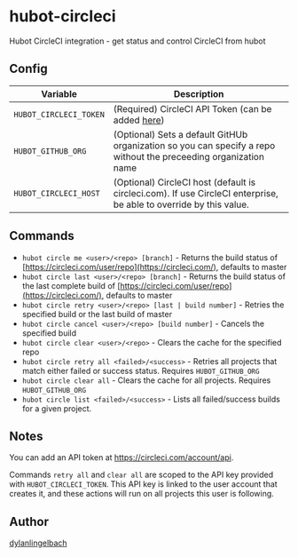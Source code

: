 hubot-circleci
==============

Hubot CircleCI integration - get status and control CircleCI from hubot

## Config
| Variable | Description |
| -------- | ----------- |
| `HUBOT_CIRCLECI_TOKEN` | (Required) CircleCI API Token (can be added [here](https://circleci.com/account/api)) |
| `HUBOT_GITHUB_ORG`     | (Optional) Sets a default GitHUb organization so you can specify a repo without the preceeding organization name |
| `HUBOT_CIRCLECI_HOST`  | (Optional) CircleCI host (default is circleci.com). If use CircleCI enterprise, be able to override by this value.  |

## Commands
- `hubot circle me <user>/<repo> [branch]`  - Returns the build status of [https://circleci.com/user/repo](https://circleci.com/), defaults to master
- `hubot circle last <user>/<repo> [branch]`  - Returns the build status of the last complete build of [https://circleci.com/user/repo](https://circleci.com/), defaults to master
- `hubot circle retry <user>/<repo> [last | build number]`  - Retries the specified build or the last build of master
- `hubot circle cancel <user>/<repo> [build number]`  - Cancels the specified build
- `hubot circle clear <user>/<repo>`  - Clears the cache for the specified repo
- `hubot circle retry all <failed>/<success>`  - Retries all projects that match either failed or success status. Requires `HUBOT_GITHUB_ORG`
- `hubot circle clear all`  - Clears the cache for all projects. Requires `HUBOT_GITHUB_ORG`
- `hubot circle list <failed>/<success>` - Lists all failed/success builds for a given project.

## Notes
You can add an API token at https://circleci.com/account/api.

Commands `retry all` and `clear all` are scoped to the API key provided with `HUBOT_CIRCLECI_TOKEN`. This API key is linked to the user account that creates it, and these actions will run on all projects this user is following.

## Author
[dylanlingelbach](https://github.com/dylanlingelbach/)
